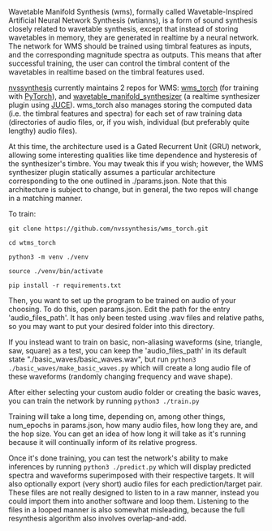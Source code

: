 Wavetable Manifold Synthesis (wms), formally called Wavetable-Inspired Artificial Neural Network Synthesis (wtianns), is a form of sound synthesis closely related to wavetable synthesis, except that instead of storing wavetables in memory, they are generated in realtime by a neural network. The network for WMS should be trained using timbral features as inputs, and the corresponding magnitude spectra as outputs. This means that after successful training, the user can control the timbral content of the wavetables in realtime based on the timbral features used.

[nvssynthesis](https://github.com/nvssynthesis/) currently maintains 2 repos for WMS: [wms_torch](https://github.com/nvssynthesis/wms_torch) (for training with [PyTorch](https://github.com/pytorch/pytorch)), and [wavetable_manifold_synthesizer](https://github.com/nvssynthesis/wavetable_manifold_synthesizer) (a realtime synthesizer plugin using [JUCE](https://github.com/juce-framework/JUCE)). wms_torch also manages storing the computed data (i.e. the timbral features and spectra) for each set of raw training data (directories of audio files, or, if you wish, individual (but preferably quite lengthy) audio files). 

At this time, the architecture used is a Gated Recurrent Unit (GRU) network, allowing some interesting qualities like time dependence and hysteresis of the synthesizer's timbre. You may tweak this if you wish; however, the WMS synthesizer plugin statically assumes a particular architecture corresponding to the one outlined in ./params.json. Note that this architecture is subject to change, but in general, the two repos will change in a matching manner.

To train:

`git clone https://github.com/nvssynthesis/wms_torch.git`

`cd wtms_torch`

`python3 -m venv ./venv`

`source ./venv/bin/activate`

`pip install -r requirements.txt`

Then, you want to set up the program to be trained on audio of your choosing. To do this, open params.json. Edit the path for the entry 'audio_files_path'. It has only been tested using .wav files and relative paths, so you may want to put your desired folder into this directory. 

If you instead want to train on basic, non-aliasing waveforms (sine, triangle, saw, square) as a test, you can keep the 'audio_files_path' in its default state "./basic_waves/basic_waves.wav", but run 
`python3 ./basic_waves/make_basic_waves.py`
which will create a long audio file of these waveforms (randomly changing frequency and wave shape). 

After either selecting your custom audio folder or creating the basic waves, you can train the network by running
`python3 ./train.py`

Training will take a long time, depending on, among other things, num_epochs in params.json, how many audio files, how long they are, and the hop size. You can get an idea of how long it will take as it's running because it will continually inform of its relative progress.

Once it's done training, you can test the network's ability to make inferences by running 
`python3 ./predict.py`
which will display predicted spectra and waveforms superimposed with their respective targets. It will also optionally export (very short) audio files for each prediction/target pair. These files are not really designed to listen to in a raw manner, instead you could import them into another software and loop them. Listening to the files in a looped manner is also somewhat misleading, because the full resynthesis algorithm also involves overlap-and-add.